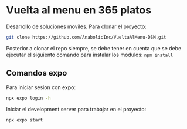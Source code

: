 ﻿# Vuelta al menu en 365 platos
Desarrollo de soluciones moviles.
Para clonar el proyecto:
```bash
git clone https://github.com/AnabolicInc/VueltaAlMenu-DSM.git
```

Posterior a clonar el repo siempre, se debe tener en cuenta que se debe ejecutar el siguiento comando para instalar los modulos:
`npm install`

## Comandos expo

Para iniciar sesion con expo: 
```bash
npx expo login -h
```

Iniciar el development server para trabajar en el proyecto:
```bash
npx expo start
```
